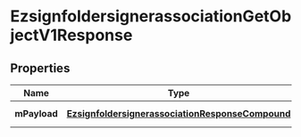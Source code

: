 
# EzsignfoldersignerassociationGetObjectV1Response

## Properties
| Name | Type | Description | Notes |
| ------------ | ------------- | ------------- | ------------- |
| **mPayload** | [**EzsignfoldersignerassociationResponseCompound**](EzsignfoldersignerassociationResponseCompound.md) | Payload for GET /1/object/ezsignfoldersignerassociation/{pkiEzsignfoldersignerassociationID} |  |



